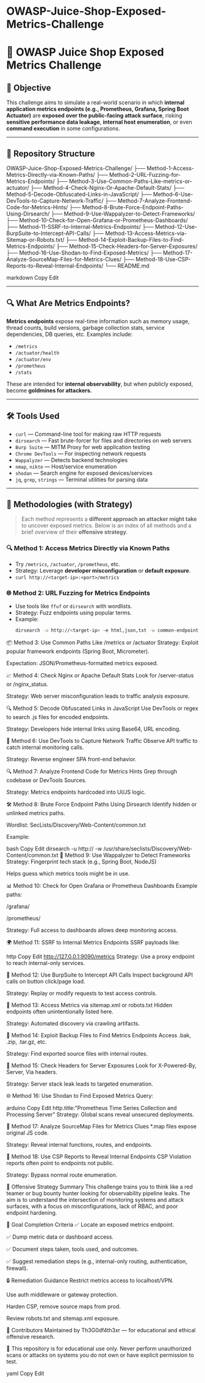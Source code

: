 # OWASP-Juice-Shop-Exposed-Metrics-Challenge
# 🧠 OWASP Juice Shop Exposed Metrics Challenge

## 🎯 Objective

This challenge aims to simulate a real-world scenario in which **internal application metrics endpoints (e.g., Prometheus, Grafana, Spring Boot Actuator)** are **exposed over the public-facing attack surface**, risking **sensitive performance data leakage**, **internal host enumeration**, or even **command execution** in some configurations.

---

## 📂 Repository Structure

OWASP-Juice-Shop-Exposed-Metrics-Challenge/
├── Method-1-Access-Metrics-Directly-via-Known-Paths/
├── Method-2-URL-Fuzzing-for-Metrics-Endpoints/
├── Method-3-Use-Common-Paths-Like-metrics-or-actuator/
├── Method-4-Check-Nginx-Or-Apache-Default-Stats/
├── Method-5-Decode-Obfuscated-Links-in-JavaScript/
├── Method-6-Use-DevTools-to-Capture-Network-Traffic/
├── Method-7-Analyze-Frontend-Code-for-Metrics-Hints/
├── Method-8-Brute-Force-Endpoint-Paths-Using-Dirsearch/
├── Method-9-Use-Wappalyzer-to-Detect-Frameworks/
├── Method-10-Check-for-Open-Grafana-or-Prometheus-Dashboards/
├── Method-11-SSRF-to-Internal-Metrics-Endpoints/
├── Method-12-Use-BurpSuite-to-Intercept-API-Calls/
├── Method-13-Access-Metrics-via-Sitemap-or-Robots.txt/
├── Method-14-Exploit-Backup-Files-to-Find-Metrics-Endpoints/
├── Method-15-Check-Headers-for-Server-Exposures/
├── Method-16-Use-Shodan-to-Find-Exposed-Metrics/
├── Method-17-Analyze-SourceMap-Files-for-Metrics-Clues/
├── Method-18-Use-CSP-Reports-to-Reveal-Internal-Endpoints/
└── README.md

markdown
Copy
Edit

---

## 🔍 What Are Metrics Endpoints?

**Metrics endpoints** expose real-time information such as memory usage, thread counts, build versions, garbage collection stats, service dependencies, DB queries, etc. Examples include:

- `/metrics`
- `/actuator/health`
- `/actuator/env`
- `/prometheus`
- `/stats`

These are intended for **internal observability**, but when publicly exposed, become **goldmines for attackers.**

---

## 🛠️ Tools Used

- `curl` — Command-line tool for making raw HTTP requests
- `dirsearch` — Fast brute-forcer for files and directories on web servers
- `Burp Suite` — MITM Proxy for web application testing
- `Chrome DevTools` — For inspecting network requests
- `Wappalyzer` — Detects backend technologies
- `nmap`, `nikto` — Host/service enumeration
- `shodan` — Search engine for exposed devices/services
- `jq`, `grep`, `strings` — Terminal utilities for parsing data

---

## 🧩 Methodologies (with Strategy)

> Each method represents a **different approach an attacker might take** to uncover exposed metrics. Below is an index of all methods and a brief overview of their **offensive strategy**.

### 🔍 Method 1: Access Metrics Directly via Known Paths
- Try `/metrics`, `/actuator`, `/prometheus`, etc.
- Strategy: Leverage **developer misconfiguration** or **default exposure**.
- `curl http://<target-ip>:<port>/metrics`

### 🌐 Method 2: URL Fuzzing for Metrics Endpoints
- Use tools like `ffuf` or `dirsearch` with wordlists.
- Strategy: Fuzz endpoints using popular terms.
- Example:
  ```bash
  dirsearch -u http://<target-ip> -e html,json,txt -w common-endpoints.txt
📦 Method 3: Use Common Paths Like /metrics or /actuator
Strategy: Exploit popular framework endpoints (Spring Boot, Micrometer).

Expectation: JSON/Prometheus-formatted metrics exposed.

📈 Method 4: Check Nginx or Apache Default Stats
Look for /server-status or /nginx_status.

Strategy: Web server misconfiguration leads to traffic analysis exposure.

🔍 Method 5: Decode Obfuscated Links in JavaScript
Use DevTools or regex to search .js files for encoded endpoints.

Strategy: Developers hide internal links using Base64, URL encoding.

🧪 Method 6: Use DevTools to Capture Network Traffic
Observe API traffic to catch internal monitoring calls.

Strategy: Reverse engineer SPA front-end behavior.

🔍 Method 7: Analyze Frontend Code for Metrics Hints
Grep through codebase or DevTools Sources.

Strategy: Metrics endpoints hardcoded into UI/JS logic.

🛠️ Method 8: Brute Force Endpoint Paths Using Dirsearch
Identify hidden or unlinked metrics paths.

Wordlist: SecLists/Discovery/Web-Content/common.txt

Example:

bash
Copy
Edit
dirsearch -u http://<target-ip> -w /usr/share/seclists/Discovery/Web-Content/common.txt
🧠 Method 9: Use Wappalyzer to Detect Frameworks
Strategy: Fingerprint tech stack (e.g., Spring Boot, NodeJS)

Helps guess which metrics tools might be in use.

📊 Method 10: Check for Open Grafana or Prometheus Dashboards
Example paths:

/grafana/

/prometheus/

Strategy: Full access to dashboards allows deep monitoring access.

🌍 Method 11: SSRF to Internal Metrics Endpoints
SSRF payloads like:

http
Copy
Edit
http://127.0.0.1:9090/metrics
Strategy: Use a proxy endpoint to reach internal-only services.

🧰 Method 12: Use BurpSuite to Intercept API Calls
Inspect background API calls on button click/page load.

Strategy: Replay or modify requests to test access controls.

🧭 Method 13: Access Metrics via sitemap.xml or robots.txt
Hidden endpoints often unintentionally listed here.

Strategy: Automated discovery via crawling artifacts.

💾 Method 14: Exploit Backup Files to Find Metrics Endpoints
Access .bak, .zip, .tar.gz, etc.

Strategy: Find exported source files with internal routes.

📎 Method 15: Check Headers for Server Exposures
Look for X-Powered-By, Server, Via headers.

Strategy: Server stack leak leads to targeted enumeration.

🌐 Method 16: Use Shodan to Find Exposed Metrics
Query:

arduino
Copy
Edit
http.title:"Prometheus Time Series Collection and Processing Server"
Strategy: Global scans reveal unsecured deployments.

📁 Method 17: Analyze SourceMap Files for Metrics Clues
*.map files expose original JS code.

Strategy: Reveal internal functions, routes, and endpoints.

🧷 Method 18: Use CSP Reports to Reveal Internal Endpoints
CSP Violation reports often point to endpoints not public.

Strategy: Bypass normal route enumeration.

🧠 Offensive Strategy Summary
This challenge trains you to think like a red teamer or bug bounty hunter looking for observability pipeline leaks. The aim is to understand the intersection of monitoring systems and attack surfaces, with a focus on misconfigurations, lack of RBAC, and poor endpoint hardening.

🧪 Goal Completion Criteria
✅ Locate an exposed metrics endpoint.

✅ Dump metric data or dashboard access.

✅ Document steps taken, tools used, and outcomes.

✅ Suggest remediation steps (e.g., internal-only routing, authentication, firewall).

🔒 Remediation Guidance
Restrict metrics access to localhost/VPN.

Use auth middleware or gateway protection.

Harden CSP, remove source maps from prod.

Review robots.txt and sitemap.xml exposure.

📣 Contributors
Maintained by Th3G0df4th3xr — for educational and ethical offensive research.

🛑 This repository is for educational use only. Never perform unauthorized scans or attacks on systems you do not own or have explicit permission to test.

yaml
Copy
Edit
